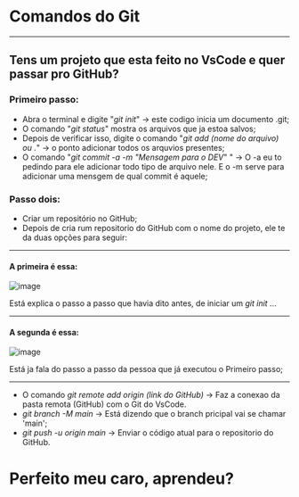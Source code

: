 # Comandos do Git
------------------------

## Tens um projeto que esta feito no VsCode e quer passar pro GitHub?

### Primeiro passo:
*  Abra o terminal e digite "*git init*" -> este codigo inicia um documento .git;
*  O comando "*git status*" mostra os arquivos que ja estoa salvos;
*  Depois de verificar isso, digite o comando "*git add (nome do arquivo) ou .*" -> o ponto adicionar todos os arquvios presentes;
*  O comando "*git commit -a -m "Mensagem para o DEV*" " -> O -a eu to pedindo para ele adicionar todo tipo de arquivo nele. E o -m serve para adicionar uma mensgem de qual commit é aquele;

### Passo dois:
*  Criar um repositório no GitHub;
*  Depois de cria rum repositorio do GitHub com o nome do projeto, ele te da duas opções para seguir:
----------------------------
#### A primeira é essa: 

![image](https://github.com/user-attachments/assets/a3718cc7-5ec1-4fa0-a9f7-e622fc974112)

Está explica o passo a passo que havia dito antes, de iniciar um *git init* ...

--------------------------------
#### A segunda é essa:

![image](https://github.com/user-attachments/assets/4ff2f905-1cbf-4088-af1a-59076d4f10c1)

Está ja fala do passo a passo da pessoa que já executou o Primeiro passo;

---------------------------------------

*  O comando *git remote add origin (link do GitHub)* -> Faz a conexao da pasta remota (GitHub) com o Git do VsCode.
*  *git branch -M main* -> Está dizendo que o branch pricipal vai se chamar 'main';
*  *git push -u origin main* -> Enviar o código atual para o repositorio do GitHub.

# Perfeito meu caro, aprendeu?
